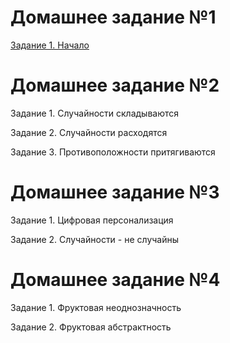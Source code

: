 # Домашнее задание №1 
[Задание 1. Начало](https://github.com/Delux33/Homework_OI/tree/Homework_OI/homework/number_1)

# Домашнее задание №2
Задание 1. Случайности складываются

Задание 2. Случайности расходятся

Задание 3. Противоположности притягиваются

# Домашнее задание №3

Задание 1. Цифровая персонализация

Задание 2. Случайности - не случайны

# Домашнее задание №4

Задание 1. Фруктовая неоднозначность

Задание 2. Фруктовая абстрактность
